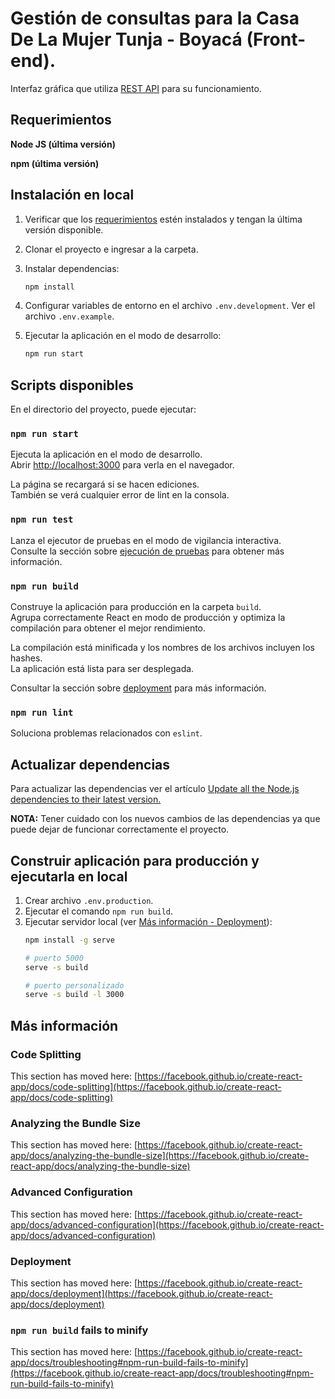 # Gestión de consultas para la Casa De La Mujer Tunja - Boyacá (Front-end).

Interfaz gráfica que utiliza [REST API](https://github.com/luisgomez29/gestion-consultas-api) para su funcionamiento.

## Requerimientos

**Node JS (última versión)**

**npm (última versión)**

## Instalación en local

1. Verificar que los [requerimientos](#requerimientos) estén instalados y tengan la última versión disponible.

2. Clonar el proyecto e ingresar a la carpeta.

3. Instalar dependencias:

    ```bash
    npm install
    ```
4. Configurar variables de entorno en el archivo `.env.development`. Ver el archivo `.env.example`.

5. Ejecutar la aplicación en el modo de desarrollo:
    ```bash
   npm run start
    ```

## Scripts disponibles

En el directorio del proyecto, puede ejecutar:

### `npm run start`

Ejecuta la aplicación en el modo de desarrollo.\
Abrir [http://localhost:3000](http://localhost:3000) para verla en el navegador.

La página se recargará si se hacen ediciones.\
También se verá cualquier error de lint en la consola.

### `npm run test`

Lanza el ejecutor de pruebas en el modo de vigilancia interactiva.\
Consulte la sección sobre [ejecución de pruebas](https://facebook.github.io/create-react-app/docs/running-tests) para
obtener más información.

### `npm run build`

Construye la aplicación para producción en la carpeta `build`.\
Agrupa correctamente React en modo de producción y optimiza la compilación para obtener el mejor rendimiento.

La compilación está minificada y los nombres de los archivos incluyen los hashes.\
La aplicación está lista para ser desplegada.

Consultar la sección sobre [deployment](https://facebook.github.io/create-react-app/docs/deployment) para más
información.

### `npm run lint`

Soluciona problemas relacionados con `eslint`.

## Actualizar dependencias

Para actualizar las dependencias ver el
artículo [Update all the Node.js dependencies to their latest version.](https://nodejs.dev/learn/update-all-the-nodejs-dependencies-to-their-latest-version)

**NOTA:** Tener cuidado con los nuevos cambios de las dependencias ya que puede dejar de funcionar correctamente el
proyecto.

## Construir aplicación para producción y ejecutarla en local

1. Crear archivo `.env.production`.
2. Ejecutar el comando `npm run build`.
3. Ejecutar servidor local (ver [Más información - Deployment](#deployment)):
   ```bash
   npm install -g serve
   
   # puerto 5000
   serve -s build
   
   # puerto personalizado
   serve -s build -l 3000
   ```

## Más información

### Code Splitting

This section has moved
here: [https://facebook.github.io/create-react-app/docs/code-splitting](https://facebook.github.io/create-react-app/docs/code-splitting)

### Analyzing the Bundle Size

This section has moved
here: [https://facebook.github.io/create-react-app/docs/analyzing-the-bundle-size](https://facebook.github.io/create-react-app/docs/analyzing-the-bundle-size)

### Advanced Configuration

This section has moved
here: [https://facebook.github.io/create-react-app/docs/advanced-configuration](https://facebook.github.io/create-react-app/docs/advanced-configuration)

### Deployment

This section has moved
here: [https://facebook.github.io/create-react-app/docs/deployment](https://facebook.github.io/create-react-app/docs/deployment)

### `npm run build` fails to minify

This section has moved
here: [https://facebook.github.io/create-react-app/docs/troubleshooting#npm-run-build-fails-to-minify](https://facebook.github.io/create-react-app/docs/troubleshooting#npm-run-build-fails-to-minify)
